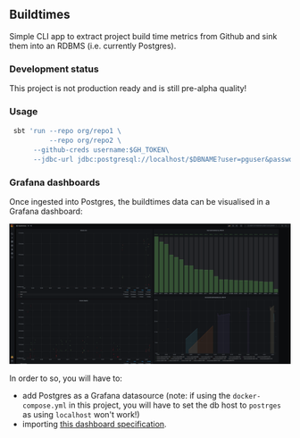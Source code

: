 ## Buildtimes

Simple CLI app to extract project build time metrics from Github and sink them into 
an RDBMS (i.e. currently Postgres).

### Development status

This project is not production ready and is still pre-alpha quality!

### Usage

```bash
 sbt 'run --repo org/repo1 \
          --repo org/repo2 \
	  --github-creds username:$GH_TOKEN\
	  --jdbc-url jdbc:postgresql://localhost/$DBNAME?user=pguser&password=$PGPASSWORD'
```

### Grafana dashboards

Once ingested into Postgres, the buildtimes data can be visualised in a Grafana dashboard:

![Dashboard screenshot](grafana/screenshot.png)

In order to so, you will have to:
- add Postgres as a Grafana datasource (note: if using the `docker-compose.yml` in this project, you will have to set the db host to `postrges` as using `localhost` won't work!)
- importing [this dashboard specification](grafana/dashboard.json).
